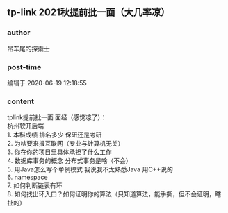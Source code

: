 ## tp-link 2021秋提前批一面（大几率凉）
### author 
吊车尾的探索士
### post-time 

编辑于  2020-06-19 12:18:55
### content 
<div class="post-topic-des nc-post-content">
 <div>
  tplink提前批一面 面经（感觉凉了）：
 </div>
 <div>
  杭州软开后端
  <br/>
 </div>
 1. 本科成绩 排名多少 保研还是考研
 <br/>
 2. 为啥要来报互联网（专业与计算机无关）
 <br/>
 3. 你在你的项目里具体承担了什么工作
 <br/>
 4. 数据库事务的概念 分布式事务是啥（不会）
 <br/>
 5. 用Java怎么写个单例模式 我说我不太熟悉Java 用C++说的
 <br/>
 6. namespace
 <br/>
 7. 如何判断链表有环
 <br/>
 <div>
  8. 如何找出环入口？如何证明你的算法（只知道算法，能手撕，但不会证明，瞎扯的）
 </div>
 <div>
  <br/>
 </div>
</div>
